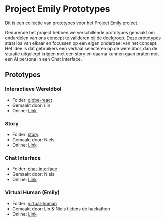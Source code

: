 # Project Emily Prototypes

Dit is een collectie van prototypes voor het Project Emily project.

Gedurende het project hebben we verschillende prototypes gemaakt om onderdelen van ons concept te valideren bij de doelgroep. Deze prototypes staat los van elkaar en focussen op een eigen onderdeel van het concept. Het idee is dat gebruikers een verhaal selecteren op de wereldbol, dan de situatie uitgelegd krijgen met een story en daarna kunnen gaan praten met een AI persona in een Chat Interface.

## Prototypes

### Interactieve Wereldbol

- Folder: [globe-react](https://github.com/NielsdeLaat/project-emily-prototypes/tree/main/globe-react)
- Gemaakt door: Lin
- Online: [Link](https://globe-progress.vercel.app/)

### Story

- Folder: [story](https://github.com/NielsdeLaat/project-emily-prototypes/tree/main/story)
- Gemaakt door: Niels
- Online: [Link](https://project-emily-prototypes-flame.vercel.app/)

### Chat Interface

- Folder: [chat-interface](https://github.com/NielsdeLaat/project-emily-prototypes/tree/main/chat-interface)
- Gemaakt door: Niels
- Online: [Link](https://project-emily-chat-interface.vercel.app/)

### Virtual Human (Emily)

- Folder: [virtual-human](https://github.com/NielsdeLaat/project-emily-prototypes/tree/main/virtual-human)
- Gemaakt door: Lin & Niels tijdens de hackathon
- Online: [Link]()

